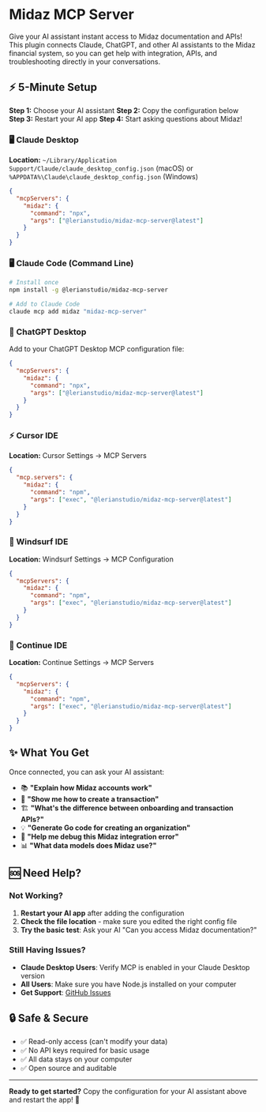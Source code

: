 # Midaz MCP Server

Give your AI assistant instant access to Midaz documentation and APIs! This plugin connects Claude, ChatGPT, and other AI assistants to the Midaz financial system, so you can get help with integration, APIs, and troubleshooting directly in your conversations.

## ⚡ 5-Minute Setup

**Step 1:** Choose your AI assistant
**Step 2:** Copy the configuration below  
**Step 3:** Restart your AI app
**Step 4:** Start asking questions about Midaz!

### 🖥️ Claude Desktop

**Location:** `~/Library/Application Support/Claude/claude_desktop_config.json` (macOS) or `%APPDATA%\Claude\claude_desktop_config.json` (Windows)

```json
{
  "mcpServers": {
    "midaz": {
      "command": "npx",
      "args": ["@lerianstudio/midaz-mcp-server@latest"]
    }
  }
}
```

### 🖥️ Claude Code (Command Line)

```bash
# Install once
npm install -g @lerianstudio/midaz-mcp-server

# Add to Claude Code
claude mcp add midaz "midaz-mcp-server"
```

### 💬 ChatGPT Desktop

Add to your ChatGPT Desktop MCP configuration file:

```json
{
  "mcpServers": {
    "midaz": {
      "command": "npx",
      "args": ["@lerianstudio/midaz-mcp-server@latest"]
    }
  }
}
```

### ⚡ Cursor IDE

**Location:** Cursor Settings → MCP Servers

```json
{
  "mcp.servers": {
    "midaz": {
      "command": "npm",
      "args": ["exec", "@lerianstudio/midaz-mcp-server@latest"]
    }
  }
}
```

### 🌊 Windsurf IDE

**Location:** Windsurf Settings → MCP Configuration

```json
{
  "mcpServers": {
    "midaz": {
      "command": "npm",
      "args": ["exec", "@lerianstudio/midaz-mcp-server@latest"]
    }
  }
}
```

### 🔄 Continue IDE

**Location:** Continue Settings → MCP Servers

```json
{
  "mcpServers": {
    "midaz": {
      "command": "npm",
      "args": ["exec", "@lerianstudio/midaz-mcp-server@latest"]
    }
  }
}
```

## ✨ What You Get

Once connected, you can ask your AI assistant:

- 📚 **"Explain how Midaz accounts work"**
- 🔧 **"Show me how to create a transaction"**
- 🏗️ **"What's the difference between onboarding and transaction APIs?"**
- 💡 **"Generate Go code for creating an organization"**
- 🐛 **"Help me debug this Midaz integration error"**
- 📊 **"What data models does Midaz use?"**

## 🆘 Need Help?

### Not Working?

1. **Restart your AI app** after adding the configuration
2. **Check the file location** - make sure you edited the right config file
3. **Try the basic test**: Ask your AI "Can you access Midaz documentation?"

### Still Having Issues?

- **Claude Desktop Users**: Verify MCP is enabled in your Claude Desktop version
- **All Users**: Make sure you have Node.js installed on your computer
- **Get Support**: [GitHub Issues](https://github.com/lerianstudio/midaz-mcp-server/issues)

## 🔒 Safe & Secure

- ✅ Read-only access (can't modify your data)
- ✅ No API keys required for basic usage
- ✅ All data stays on your computer
- ✅ Open source and auditable

---

**Ready to get started?** Copy the configuration for your AI assistant above and restart the app! 🚀